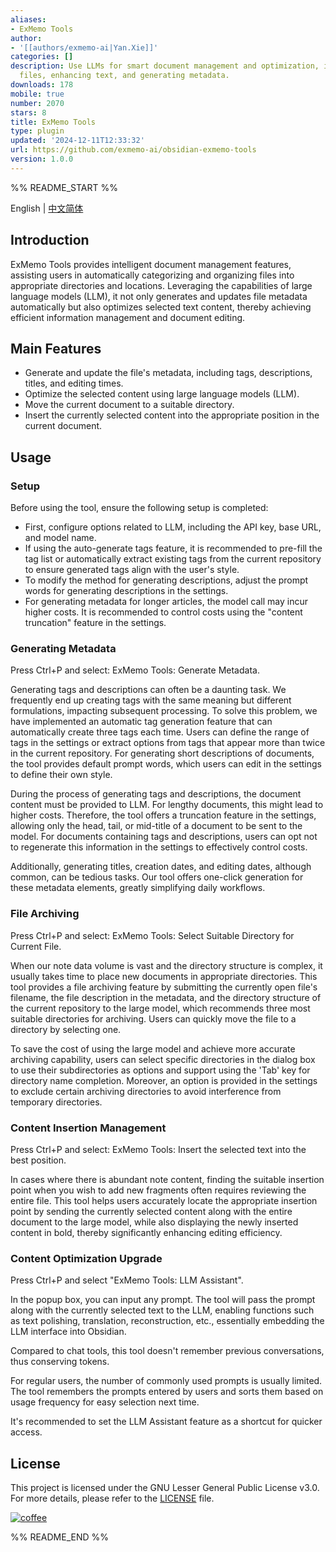 ```yaml
---
aliases:
- ExMemo Tools
author:
- '[[authors/exmemo-ai|Yan.Xie]]'
categories: []
description: Use LLMs for smart document management and optimization, including relocating
  files, enhancing text, and generating metadata.
downloads: 178
mobile: true
number: 2070
stars: 8
title: ExMemo Tools
type: plugin
updated: '2024-12-11T12:33:32'
url: https://github.com/exmemo-ai/obsidian-exmemo-tools
version: 1.0.0
---
```


%% README_START %%

English | [中文简体](https://github.com/exmemo-ai/obsidian-exmemo-tools/blob/master/README_cn.md)

## Introduction

ExMemo Tools provides intelligent document management features, assisting users in automatically categorizing and organizing files into appropriate directories and locations. Leveraging the capabilities of large language models (LLM), it not only generates and updates file metadata automatically but also optimizes selected text content, thereby achieving efficient information management and document editing.

## Main Features

* Generate and update the file's metadata, including tags, descriptions, titles, and editing times.
* Optimize the selected content using large language models (LLM).
* Move the current document to a suitable directory.
* Insert the currently selected content into the appropriate position in the current document.

## Usage

### Setup

Before using the tool, ensure the following setup is completed:

* First, configure options related to LLM, including the API key, base URL, and model name.
* If using the auto-generate tags feature, it is recommended to pre-fill the tag list or automatically extract existing tags from the current repository to ensure generated tags align with the user's style.
* To modify the method for generating descriptions, adjust the prompt words for generating descriptions in the settings.
* For generating metadata for longer articles, the model call may incur higher costs. It is recommended to control costs using the "content truncation" feature in the settings.

### Generating Metadata

Press Ctrl+P and select: ExMemo Tools: Generate Metadata.

Generating tags and descriptions can often be a daunting task. We frequently end up creating tags with the same meaning but different formulations, impacting subsequent processing. To solve this problem, we have implemented an automatic tag generation feature that can automatically create three tags each time. Users can define the range of tags in the settings or extract options from tags that appear more than twice in the current repository. For generating short descriptions of documents, the tool provides default prompt words, which users can edit in the settings to define their own style.

During the process of generating tags and descriptions, the document content must be provided to LLM. For lengthy documents, this might lead to higher costs. Therefore, the tool offers a truncation feature in the settings, allowing only the head, tail, or mid-title of a document to be sent to the model. For documents containing tags and descriptions, users can opt not to regenerate this information in the settings to effectively control costs.

Additionally, generating titles, creation dates, and editing dates, although common, can be tedious tasks. Our tool offers one-click generation for these metadata elements, greatly simplifying daily workflows.

### File Archiving

Press Ctrl+P and select: ExMemo Tools: Select Suitable Directory for Current File.

When our note data volume is vast and the directory structure is complex, it usually takes time to place new documents in appropriate directories. This tool provides a file archiving feature by submitting the currently open file's filename, the file description in the metadata, and the directory structure of the current repository to the large model, which recommends three most suitable directories for archiving. Users can quickly move the file to a directory by selecting one.

To save the cost of using the large model and achieve more accurate archiving capability, users can select specific directories in the dialog box to use their subdirectories as options and support using the 'Tab' key for directory name completion. Moreover, an option is provided in the settings to exclude certain archiving directories to avoid interference from temporary directories.

### Content Insertion Management

Press Ctrl+P and select: ExMemo Tools: Insert the selected text into the best position.

In cases where there is abundant note content, finding the suitable insertion point when you wish to add new fragments often requires reviewing the entire file. This tool helps users accurately locate the appropriate insertion point by sending the currently selected content along with the entire document to the large model, while also displaying the newly inserted content in bold, thereby significantly enhancing editing efficiency.

### Content Optimization Upgrade

Press Ctrl+P and select "ExMemo Tools: LLM Assistant".

In the popup box, you can input any prompt. The tool will pass the prompt along with the currently selected text to the LLM, enabling functions such as text polishing, translation, reconstruction, etc., essentially embedding the LLM interface into Obsidian.

Compared to chat tools, this tool doesn't remember previous conversations, thus conserving tokens.

For regular users, the number of commonly used prompts is usually limited. The tool remembers the prompts entered by users and sorts them based on usage frequency for easy selection next time.

It's recommended to set the LLM Assistant feature as a shortcut for quicker access.

## License

This project is licensed under the GNU Lesser General Public License v3.0. For more details, please refer to the [LICENSE](./LICENSE) file.

[![coffee](https://img.buymeacoffee.com/button-api/?text=Buy%20me%20a%20coffee&emoji=%E2%98%95&slug=windingblack&button_colour=FFDD00&font_colour=000000&font_family=Comic&outline_colour=000000&coffee_colour=ffffff)](https://buymeacoffee.com/xieyan0811y)

%% README_END %%